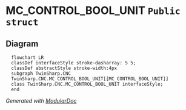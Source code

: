 # MC_CONTROL_BOOL_UNIT `Public struct`

## Diagram
```mermaid
  flowchart LR
  classDef interfaceStyle stroke-dasharray: 5 5;
  classDef abstractStyle stroke-width:4px
  subgraph TwinSharp.CNC
  TwinSharp.CNC.MC_CONTROL_BOOL_UNIT[[MC_CONTROL_BOOL_UNIT]]
  class TwinSharp.CNC.MC_CONTROL_BOOL_UNIT interfaceStyle;
  end
```

*Generated with* [*ModularDoc*](https://github.com/hailstorm75/ModularDoc)
